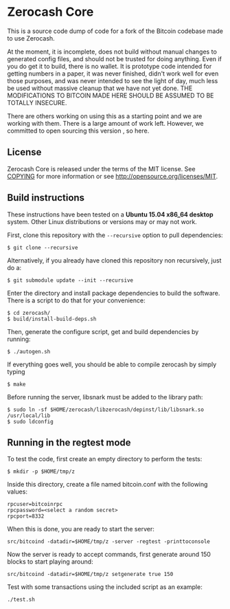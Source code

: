 Zerocash Core
=====================================

This is a source code dump of code for a fork of the Bitcoin codebase made to use Zerocash.

At the moment, it is incomplete, does not build without manual changes to generated config files,  and should not be trusted for doing anything. Even if you do get it to build, there is no wallet.  It is prototype code intended for getting numbers in a paper, it was never finished, didn't work well for even those purposes, and was never intended to see the light of day, much less be used without massive cleanup that we have not yet done.  THE MODIFICATIONS TO BITCOIN MADE HERE SHOULD BE ASSUMED TO BE TOTALLY INSECURE.

There are others working on using this as a starting point and we are working with them. There is a large amount of work left.  However, we committed to open sourcing this version , so here.


License
-------

Zerocash Core is released under the terms of the MIT license. See [COPYING](COPYING) for more
information or see http://opensource.org/licenses/MIT.


## Build instructions

These instructions have been tested on a **Ubuntu 15.04 x86_64 desktop**
system. Other Linux distributions or versions may or may not work.

First, clone this repository with the `--recursive` option to pull
dependencies:

    $ git clone --recursive

Alternatively, if you already have cloned this repository non recursively, just
do a:

    $ git submodule update --init --recursive

Enter the directory and install package dependencies to build the software.
There is a script to do that for your convenience:

    $ cd zerocash/
    $ build/install-build-deps.sh

Then, generate the configure script, get and build dependencies by running:

    $ ./autogen.sh

If everything goes well, you should be able to compile zerocash by simply
typing

    $ make

Before running the server, libsnark must be added to the library path:

    $ sudo ln -sf $HOME/zerocash/libzerocash/depinst/lib/libsnark.so /usr/local/lib
    $ sudo ldconfig

## Running in the regtest mode

To test the code, first create an empty directory to perform the tests:

    $ mkdir -p $HOME/tmp/z

Inside this directory, create a file named bitcoin.conf with the following
values:

    rpcuser=bitcoinrpc
    rpcpassword=<select a random secret>
    rpcport=8332

When this is done, you are ready to start the server:

    src/bitcoind -datadir=$HOME/tmp/z -server -regtest -printtoconsole

Now the server is ready to accept commands, first generate around 150 blocks
to start playing around:

    src/bitcoind -datadir=$HOME/tmp/z setgenerate true 150

Test with some transactions using the included script as an example:

    ./test.sh